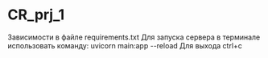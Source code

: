 # CR_prj_1
Зависимости в файле requirements.txt
Для запуска сервера в терминале использовать команду: uvicorn main:app --reload
Для выхода ctrl+c
